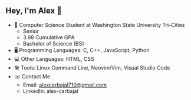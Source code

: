 ## Hey, I'm Alex 👋

* 🏫 Computer Science Student at Washington State University Tri-Cities
    * Senior
    * 3.98 Cumulative GPA
    * Bachelor of Science (BS)
* 🖥️ Programming Languages: C, C++, JavaScript, Python
* 💻 Other Languages: HTML, CSS
* 🛠️ Tools: Linux Command Line, Neovim/Vim, Visual Studio Code
* ✉️ Contact Me
    * Email: alexcarbajal710@gmail.com
    * LinkedIn: alex-carbajal
<!--
**alex-sir/alex-sir** is a ✨ _special_ ✨ repository because its `README.md` (this file) appears on your GitHub profile.

Here are some ideas to get you started:

- 🔭 I’m currently working on ...
- 🌱 I’m currently learning ...
- 👯 I’m looking to collaborate on ...
- 🤔 I’m looking for help with ...
- 💬 Ask me about ...
- 📫 How to reach me: ...
- 😄 Pronouns: ...
- ⚡ Fun fact: ...
-->
